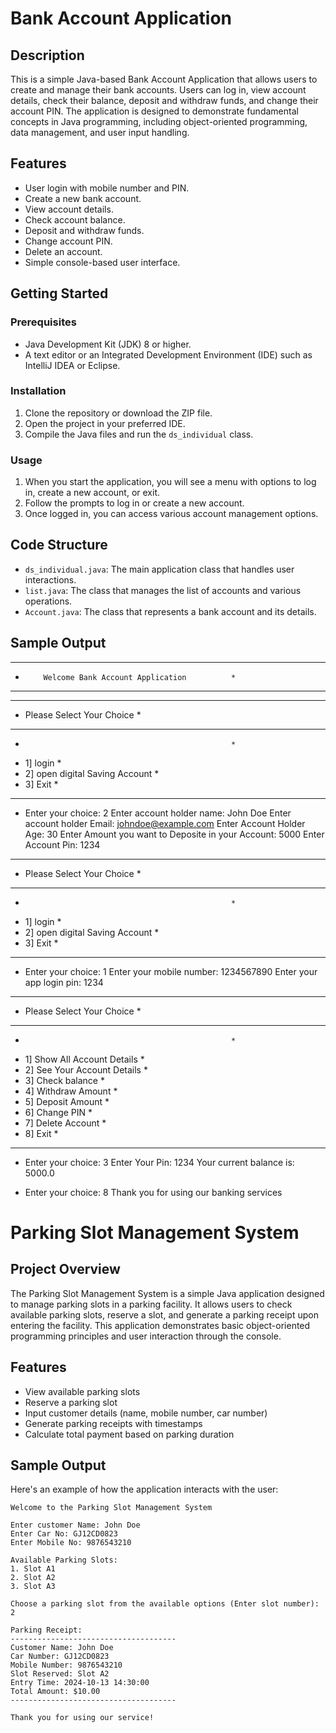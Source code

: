 # Bank Account Application

## Description

This is a simple Java-based Bank Account Application that allows users to create and manage their bank accounts. Users can log in, view account details, check their balance, deposit and withdraw funds, and change their account PIN. The application is designed to demonstrate fundamental concepts in Java programming, including object-oriented programming, data management, and user input handling.

## Features

- User login with mobile number and PIN.
- Create a new bank account.
- View account details.
- Check account balance.
- Deposit and withdraw funds.
- Change account PIN.
- Delete an account.
- Simple console-based user interface.

## Getting Started

### Prerequisites

- Java Development Kit (JDK) 8 or higher.
- A text editor or an Integrated Development Environment (IDE) such as IntelliJ IDEA or Eclipse.

### Installation

1. Clone the repository or download the ZIP file.
2. Open the project in your preferred IDE.
3. Compile the Java files and run the `ds_individual` class.

### Usage

1. When you start the application, you will see a menu with options to log in, create a new account, or exit.
2. Follow the prompts to log in or create a new account.
3. Once logged in, you can access various account management options.

## Code Structure

- `ds_individual.java`: The main application class that handles user interactions.
- `list.java`: The class that manages the list of accounts and various operations.
- `Account.java`: The class that represents a bank account and its details.

## Sample Output
* * * * * * * * * * * * * * * * * * * * * * * * * * *
*         Welcome Bank Account Application          *
* * * * * * * * * * * * * * * * * * * * * * * * * * *

* * * * * * * * * * * * * * * * * * * * * * * * * * *
* Please Select Your Choice                         *
* * * * * * * * * * * * * * * * * * * * * * * * * * *
*                                                   *
*  1] login                                         *
*  2] open digital Saving Account                   *
*  3] Exit                                          *
* * * * * * * * * * * * * * * * * * * * * * * * * * *

* Enter your choice: 2
Enter account holder name: John Doe
Enter account holder Email: johndoe@example.com
Enter Account Holder Age: 30
Enter Amount you want to Deposite in your Account: 5000
Enter Account Pin: 1234

* * * * * * * * * * * * * * * * * * * * * * * * * * *
* Please Select Your Choice                         *
* * * * * * * * * * * * * * * * * * * * * * * * * * *
*                                                   *
*  1] login                                         *
*  2] open digital Saving Account                   *
*  3] Exit                                          *
* * * * * * * * * * * * * * * * * * * * * * * * * * *

* Enter your choice: 1
Enter your mobile number: 1234567890
Enter your app login pin: 1234

* * * * * * * * * * * * * * * * * * * * * * * * * * *
* Please Select Your Choice                         *
* * * * * * * * * * * * * * * * * * * * * * * * * * *
*                                                   *
*  1] Show All Account Details                      *
*  2] See Your Account Details                      *
*  3] Check balance                                 *
*  4] Withdraw Amount                               *
*  5] Deposit Amount                                *
*  6] Change PIN                                    *
*  7] Delete Account                                *
*  8] Exit                                          *
* * * * * * * * * * * * * * * * * * * * * * * * * * *

* Enter your choice: 3
Enter Your Pin: 1234
Your current balance is: 5000.0

* Enter your choice: 8
Thank you for using our banking services



# Parking Slot Management System

## Project Overview
The Parking Slot Management System is a simple Java application designed to manage parking slots in a parking facility. It allows users to check available parking slots, reserve a slot, and generate a parking receipt upon entering the facility. This application demonstrates basic object-oriented programming principles and user interaction through the console.

## Features
- View available parking slots
- Reserve a parking slot
- Input customer details (name, mobile number, car number)
- Generate parking receipts with timestamps
- Calculate total payment based on parking duration

## Sample Output
Here's an example of how the application interacts with the user:

```plaintext
Welcome to the Parking Slot Management System

Enter customer Name: John Doe
Enter Car No: GJ12CD0823
Enter Mobile No: 9876543210

Available Parking Slots:
1. Slot A1
2. Slot A2
3. Slot A3

Choose a parking slot from the available options (Enter slot number): 2

Parking Receipt:
-------------------------------------
Customer Name: John Doe
Car Number: GJ12CD0823
Mobile Number: 9876543210
Slot Reserved: Slot A2
Entry Time: 2024-10-13 14:30:00
Total Amount: $10.00
-------------------------------------

Thank you for using our service!
